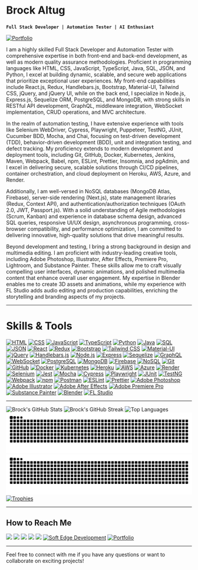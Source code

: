 # Brock Altug

**`Full Stack Developer | Automation Tester | AI Enthusiast`**

[![Portfolio](https://img.shields.io/badge/View%20Portfolio-FF5733?style=for-the-badge&logo=About.me&logoColor=white)](https://brockaltug.github.io/my-portfolio/)  


I am a highly skilled Full Stack Developer and Automation Tester with comprehensive expertise in both front-end and back-end development, as well as modern quality assurance methodologies. Proficient in programming languages like HTML, CSS, JavaScript, TypeScript, Java, SQL, JSON, and Python, I excel at building dynamic, scalable, and secure web applications that prioritize exceptional user experiences. My front-end capabilities include React.js, Redux, Handlebars.js, Bootstrap, Material-UI, Tailwind CSS, jQuery, and jQuery UI, while on the back end, I specialize in Node.js, Express.js, Sequelize ORM, PostgreSQL, and MongoDB, with strong skills in RESTful API development, GraphQL, middleware integration, WebSocket implementation, CRUD operations, and MVC architecture.

In the realm of automation testing, I have extensive experience with tools like Selenium WebDriver, Cypress, Playwright, Puppeteer, TestNG, JUnit, Cucumber BDD, Mocha, and Chai, focusing on test-driven development (TDD), behavior-driven development (BDD), unit and integration testing, and defect tracking. My proficiency extends to modern development and deployment tools, including Git, GitHub, Docker, Kubernetes, Jenkins, Maven, Webpack, Babel, npm, ESLint, Prettier, Insomnia, and pgAdmin, and I excel in delivering secure, scalable solutions through CI/CD pipelines, container orchestration, and cloud deployment on Heroku, AWS, Azure, and Render.

Additionally, I am well-versed in NoSQL databases (MongoDB Atlas, Firebase), server-side rendering (Next.js), state management libraries (Redux, Context API), and authentication/authorization techniques (OAuth 2.0, JWT, Passport.js). With a solid understanding of Agile methodologies (Scrum, Kanban) and experience in database schema design, advanced SQL queries, responsive UI/UX design, asynchronous programming, cross-browser compatibility, and performance optimization, I am committed to delivering innovative, high-quality solutions that drive meaningful results.

Beyond development and testing, I bring a strong background in design and multimedia editing. I am proficient with industry-leading creative tools, including Adobe Photoshop, Illustrator, After Effects, Premiere Pro, Lightroom, and Substance Painter. These skills allow me to craft visually compelling user interfaces, dynamic animations, and polished multimedia content that enhance overall user engagement. My expertise in Blender enables me to create 3D assets and animations, while my experience with FL Studio adds audio editing and production capabilities, enriching the storytelling and branding aspects of my projects.

---


# Skills & Tools

[![HTML](https://img.shields.io/badge/HTML-E34F26?logo=html5&logoColor=white&style=flat)](https://developer.mozilla.org/en-US/docs/Web/HTML)
[![CSS](https://img.shields.io/badge/CSS-1572B6?logo=css3&logoColor=white&style=flat)](https://developer.mozilla.org/en-US/docs/Web/CSS)
[![JavaScript](https://img.shields.io/badge/JavaScript-F7DF1E?logo=javascript&logoColor=black&style=flat)](https://developer.mozilla.org/en-US/docs/Web/JavaScript)
[![TypeScript](https://img.shields.io/badge/TypeScript-3178C6?logo=typescript&logoColor=white&style=flat)](https://www.typescriptlang.org/)
[![Python](https://img.shields.io/badge/Python-3776AB?logo=python&logoColor=white&style=flat)](https://www.python.org/)
[![Java](https://img.shields.io/badge/Java-007396?logo=java&logoColor=white&style=flat)](https://www.java.com/)
[![SQL](https://img.shields.io/badge/SQL-336791?logo=postgresql&logoColor=white&style=flat)](https://www.sql.org/)
[![JSON](https://img.shields.io/badge/JSON-000000.svg?logo=json&logoColor=white&style=flat)](https://www.json.org/json-en.html)
[![React](https://img.shields.io/badge/React-61DAFB?logo=react&logoColor=black&style=flat)](https://reactjs.org/)
[![Redux](https://img.shields.io/badge/Redux-764ABC?logo=redux&logoColor=white&style=flat)](https://redux.js.org/)
[![Bootstrap](https://img.shields.io/badge/Bootstrap-7952B3?logo=bootstrap&logoColor=white&style=flat)](https://getbootstrap.com/)
[![Tailwind CSS](https://img.shields.io/badge/Tailwind%20CSS-38B2AC?logo=tailwind-css&logoColor=white&style=flat)](https://tailwindcss.com/)
[![Material-UI](https://img.shields.io/badge/Material--UI-0081CB?logo=mui&logoColor=white&style=flat)](https://mui.com/)
[![jQuery](https://img.shields.io/badge/jQuery-0769AD?logo=jquery&logoColor=white&style=flat)](https://jquery.com/)
[![Handlebars.js](https://img.shields.io/badge/Handlebars.js-F0772B?logo=handlebarsdotjs&logoColor=white&style=flat)](https://handlebarsjs.com/)
[![Node.js](https://img.shields.io/badge/Node.js-339933?logo=node.js&logoColor=white&style=flat)](https://nodejs.org/)
[![Express](https://img.shields.io/badge/Express-000000?logo=express&logoColor=white&style=flat)](https://expressjs.com/)
[![Sequelize](https://img.shields.io/badge/Sequelize-052E20?logo=sequelize&logoColor=white&style=flat)](https://sequelize.org/)
[![GraphQL](https://img.shields.io/badge/GraphQL-E10098?logo=graphql&logoColor=white&style=flat)](https://graphql.org/)
[![WebSocket](https://img.shields.io/badge/WebSocket-000000?logo=websocket&logoColor=white&style=flat)](https://developer.mozilla.org/en-US/docs/Web/API/WebSockets_API)
[![PostgreSQL](https://img.shields.io/badge/PostgreSQL-336791?logo=postgresql&logoColor=white&style=flat)](https://www.postgresql.org/)
[![MongoDB](https://img.shields.io/badge/MongoDB-47A248?logo=mongodb&logoColor=white&style=flat)](https://www.mongodb.com/)
[![Firebase](https://img.shields.io/badge/Firebase-FFCA28?logo=firebase&logoColor=black&style=flat)](https://firebase.google.com/)
[![NoSQL](https://img.shields.io/badge/NoSQL-47A248?logo=nosql&logoColor=white&style=flat)](https://www.mongodb.com/nosql-explained)
[![Git](https://img.shields.io/badge/Git-F05032?logo=git&logoColor=white&style=flat)](https://git-scm.com/)
[![GitHub](https://img.shields.io/badge/GitHub-181717?logo=github&logoColor=white&style=flat)](https://github.com/)
[![Docker](https://img.shields.io/badge/Docker-2496ED?logo=docker&logoColor=white&style=flat)](https://www.docker.com/)
[![Kubernetes](https://img.shields.io/badge/Kubernetes-326CE5?logo=kubernetes&logoColor=white&style=flat)](https://kubernetes.io/)
[![Heroku](https://img.shields.io/badge/Heroku-430098?logo=heroku&logoColor=white&style=flat)](https://www.heroku.com/)
[![AWS](https://img.shields.io/badge/AWS-232F3E?logo=amazon-aws&logoColor=white&style=flat)](https://aws.amazon.com/)
[![Azure](https://img.shields.io/badge/Azure-0078D4?logo=microsoft-azure&logoColor=white&style=flat)](https://azure.microsoft.com/)
[![Render](https://img.shields.io/badge/Render-0078FF.svg?logo=render&logoColor=white&style=flat)](https://render.com/)
[![Selenium](https://img.shields.io/badge/Selenium-43B02A?logo=selenium&logoColor=white&style=flat)](https://www.selenium.dev/)
[![Jest](https://img.shields.io/badge/Jest-C21325?logo=jest&logoColor=white&style=flat)](https://jestjs.io/)
[![Mocha](https://img.shields.io/badge/Mocha-8D6748?logo=mocha&logoColor=white&style=flat)](https://mochajs.org/)
[![Cypress](https://img.shields.io/badge/Cypress-17202C?logo=cypress&logoColor=white&style=flat)](https://www.cypress.io/)
[![Playwright](https://img.shields.io/badge/Playwright-2B57A6?logo=playwright&logoColor=white&style=flat)](https://playwright.dev/)
[![JUnit](https://img.shields.io/badge/JUnit-25A162.svg?logo=junit5&logoColor=white&style=flat)](https://junit.org/)
[![TestNG](https://img.shields.io/badge/TestNG-FF6C37.svg?logo=testng&logoColor=white&style=flat)](https://testng.org/doc/)
[![Webpack](https://img.shields.io/badge/Webpack-8DD6F9?logo=webpack&logoColor=white&style=flat)](https://webpack.js.org/)
[![npm](https://img.shields.io/badge/npm-CB3837?logo=npm&logoColor=white&style=flat)](https://www.npmjs.com/)
[![Postman](https://img.shields.io/badge/Postman-FF6C37?logo=postman&logoColor=white&style=flat)](https://www.postman.com/)
[![ESLint](https://img.shields.io/badge/ESLint-4B32C3?logo=eslint&logoColor=white&style=flat)](https://eslint.org/)
[![Prettier](https://img.shields.io/badge/Prettier-F7B93E?logo=prettier&logoColor=white&style=flat)](https://prettier.io/)
[![Adobe Photoshop](https://img.shields.io/badge/Adobe%20Photoshop-31A8FF?logo=adobephotoshop&logoColor=white&style=flat)](https://www.adobe.com/products/photoshop.html)
[![Adobe Illustrator](https://img.shields.io/badge/Adobe%20Illustrator-FF9A00?logo=adobeillustrator&logoColor=white&style=flat)](https://www.adobe.com/products/illustrator.html)
[![Adobe After Effects](https://img.shields.io/badge/Adobe%20After%20Effects-9999FF?logo=adobeaftereffects&logoColor=white&style=flat)](https://www.adobe.com/products/aftereffects.html)
[![Adobe Premiere Pro](https://img.shields.io/badge/Adobe%20Premiere%20Pro-9999FF?logo=adobepremierepro&logoColor=white&style=flat)](https://www.adobe.com/products/premiere.html)
[![Substance Painter](https://img.shields.io/badge/Substance%20Painter-FF7043?logo=substancepainter&logoColor=white&style=flat)](https://www.adobe.com/products/substance3d-painter.html)
[![Blender](https://img.shields.io/badge/Blender-F5792A?logo=blender&logoColor=white&style=flat)](https://www.blender.org/)
[![FL Studio](https://img.shields.io/badge/FL%20Studio-F48120?logo=flstudio&logoColor=white&style=flat)](https://www.image-line.com/)


---

![Brock's GitHub Stats](https://github-readme-stats.vercel.app/api?username=brockaltug&show_icons=true&theme=merko)
![Brock's GitHub Streak](https://streak-stats.demolab.com?user=brockaltug&theme=merko)
![Top Languages](https://github-readme-stats.vercel.app/api/top-langs/?username=brockaltug&layout=compact&theme=merko)
<img src="https://raw.githubusercontent.com/shahradelahi/shahradelahi/output/github-contribution-grid-snake-dark.svg#gh-dark-mode-only" alt="GitHub contribution grid snake animation" />
<img src="https://raw.githubusercontent.com/shahradelahi/shahradelahi/output/github-contribution-grid-snake.svg#gh-light-mode-only" alt="GitHub contribution grid snake animation" />
[![Trophies](https://github-profile-trophy.vercel.app/?username=brockaltug&theme=radical&margin-w=15&margin-h=15)](https://github.com/ryo-ma/github-profile-trophy)

---

## How to Reach Me

[![](https://img.shields.io/badge/-D14836?style=flat&logo=gmail&logoColor=white)](mailto:altugba99@gmail.com)
[![](https://img.shields.io/badge/-181717?style=flat&logo=github&logoColor=white)](https://github.com/brockaltug)
[![](https://img.shields.io/badge/-12100E?style=flat&logo=medium&logoColor=white)](https://medium.com/@brockaltug)
[![](https://img.shields.io/badge/-E4405F?style=flat&logo=instagram&logoColor=white)](https://instagram.com/softedgedev)
[![](https://img.shields.io/badge/-1DA1F2?style=flat&logo=x&logoColor=white)](https://twitter.com/softedgedev)
[![Soft Edge Development](https://img.shields.io/badge/Website-4CAF50?style=flat&logo=internet-explorer&logoColor=white)](https://softedgedevelopment.com)
[![Portfolio](https://img.shields.io/badge/View%20Portfolio-FF5733?style=for-the-badge&logo=About.me&logoColor=white)](https://brockaltug.github.io/my-portfolio/)  

---

Feel free to connect with me if you have any questions or want to collaborate on exciting projects!
